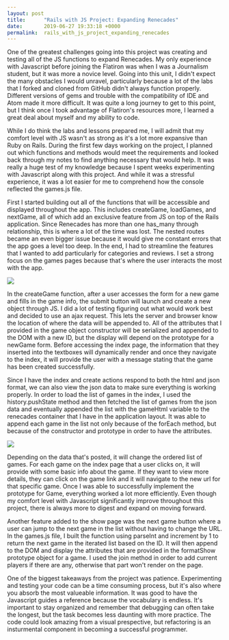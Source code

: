 ```yaml
---
layout: post
title:      "Rails with JS Project: Expanding Renecades"
date:       2019-06-27 19:33:18 +0000
permalink:  rails_with_js_project_expanding_renecades
---
```


One of the greatest challenges going into this project was creating and testing all of the JS functions to expand Renecades. My only experience with Javascript before joining the Flatiron was when I was a Journalism student, but it was more a novice level.  Going into this unit, I didn't expect the many obstacles I would unravel, particularly because a lot of the labs that I forked and cloned from GitHub didn't always function properly. Different versions of gems and trouble with the compatibility of IDE and Atom made it more difficult. It was quite a long journey to get to this point, but I think once I took advantage of Flatiron's resources more, I learned a great deal about myself and my ability to code. 

While I do think the labs and lessons prepared me, I will admit that my comfort level with JS wasn't as strong as it's a lot more expansive than Ruby on Rails. During the first few days working on the project, I planned out which functions and methods would meet the requirements and looked back through my notes to find anything necessary that would help. It was really a huge test of my knowledge because I spent weeks experimenting with Javascript along with this project. And while it was a stressful experience, it was a lot easier for me to comprehend how the console reflected the games.js file. 

First I started building out all of the functions that will be accessible and displayed throughout the app. This includes createGame, loadGames, and nextGame, all of which add an exclusive feature from JS on top of the Rails application. Since Renecades has more than one has_many through relationship, this is where a lot of the time was lost. The nested routes became an even bigger issue because it would give me constant errors that the app goes a level too deep. In the end, I had to streamline the features that I wanted to add particularly for categories and reviews. I set a strong focus on the games pages because that's where the user interacts the most with the app. 

![](https://i.imgur.com/ycgooTf.png)

In the createGame function, after a user accesses the form for a new game and fills in the game info, the submit button will launch and create a new object through JS. I did a lot of testing figuring out what would work best and decided to use an ajax request. This lets the server and browser know the location of where the data will be appended to. All of the attributes that I provided in the game object constructor will be serialized and appended to the DOM with a new ID, but the display will depend on the prototype for a newGame form.  Before accessing the index page, the information that they inserted into the textboxes will dynamically render and once they navigate to the index, it will provide the user with a message stating that the game has been created successfully. 

Since I have the index and create actions respond to both the html and json format, we can also view the json data to make sure everything is working properly. In order to load the list of games in the index, I used the history.pushState method and then fetched the list of games from the json data and eventually appended the list with the gameHtml variable to the renecades container that I have in the application layout. It was able to append each game in the list not only because of the forEach method, but because of the constructor and prototype in order to have the attributes. 

![](https://i.imgur.com/EFQY7sN.png)

Depending on the data that's posted, it will change the ordered list of games. For each game on the index page that a user clicks on, it will provide with some basic info about the game. If they want to view more details, they can click on the game link and it will navigate to the new url for that specific game. Once I was able to successfully implement the prototype for Game, everything worked a lot more efficiently. Even though my comfort level with Javascript significantly improve throughout this project, there is always more to digest and expand on moving forward. 

Another feature added to the show page was the next game button where a user can jump to the next game in the list without having to change the URL. In the games.js file, I built the function using parseInt and increment by 1 to return the next game in the iterated list based on the ID. It will then append to the DOM and display the attributes that are provided in the formatShow prototype object for a game. I used the join method in order to add current players if there are any, otherwise that part won't render on the page.

One of the biggest takeaways from the project was patience. Experimenting and testing your code can be a time consuming process, but it's also where you absorb the most valueable information. It was good to have the Javascript guides a reference because the vocabulary is endless. It's important to stay organized and remember that debugging can often take the longest, but the task becomes less daunting with more practice. The code could look amazing from a visual prespective, but refactoring is an insturmental component in becoming a successful programmer. 

